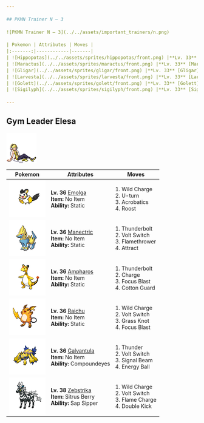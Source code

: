 ```yaml
---

## PKMN Trainer N – 3

![PKMN Trainer N – 3](../../assets/important_trainers/n.png)

| Pokemon | Attributes | Moves |
|:-------:|------------|-------|
| ![Hippopotas](../../assets/sprites/hippopotas/front.png) |**Lv. 33** [Hippopotas](../../pokemon/hippopotas.md/)<br>**Item:** No Item<br>**Ability:** ? | 1. —<br>2. —<br>3. —<br>4. — |
| ![Maractus](../../assets/sprites/maractus/front.png) |**Lv. 33** [Maractus](../../pokemon/maractus.md/)<br>**Item:** No Item<br>**Ability:** ? | 1. —<br>2. —<br>3. —<br>4. — |
| ![Gligar](../../assets/sprites/gligar/front.png) |**Lv. 33** [Gligar](../../pokemon/gligar.md/)<br>**Item:** No Item<br>**Ability:** ? | 1. —<br>2. —<br>3. —<br>4. — |
| ![Larvesta](../../assets/sprites/larvesta/front.png) |**Lv. 33** [Larvesta](../../pokemon/larvesta.md/)<br>**Item:** No Item<br>**Ability:** ? | 1. —<br>2. —<br>3. —<br>4. — |
| ![Golett](../../assets/sprites/golett/front.png) |**Lv. 33** [Golett](../../pokemon/golett.md/)<br>**Item:** No Item<br>**Ability:** ? | 1. —<br>2. —<br>3. —<br>4. — |
| ![Sigilyph](../../assets/sprites/sigilyph/front.png) |**Lv. 33** [Sigilyph](../../pokemon/sigilyph.md/)<br>**Item:** No Item<br>**Ability:** ? | 1. —<br>2. —<br>3. —<br>4. — |

---
```


## Gym Leader Elesa

![Gym Leader Elesa](../../assets/important_trainers/elesa.png)

| Pokemon | Attributes | Moves |
|:-------:|------------|-------|
| ![Emolga](../../assets/sprites/emolga/front.png) |**Lv. 36** [Emolga](../../pokemon/emolga.md/)<br>**Item:** No Item<br>**Ability:** Static | 1. Wild Charge<br>2. U-turn<br>3. Acrobatics<br>4. Roost |
| ![Manectric](../../assets/sprites/manectric/front.png) |**Lv. 36** [Manectric](../../pokemon/manectric.md/)<br>**Item:** No Item<br>**Ability:** Static | 1. Thunderbolt<br>2. Volt Switch<br>3. Flamethrower<br>4. Attract |
| ![Ampharos](../../assets/sprites/ampharos/front.png) |**Lv. 36** [Ampharos](../../pokemon/ampharos.md/)<br>**Item:** No Item<br>**Ability:** Static | 1. Thunderbolt<br>2. Charge<br>3. Focus Blast<br>4. Cotton Guard |
| ![Raichu](../../assets/sprites/raichu/front.png) |**Lv. 36** [Raichu](../../pokemon/raichu.md/)<br>**Item:** No Item<br>**Ability:** Static | 1. Wild Charge<br>2. Volt Switch<br>3. Grass Knot<br>4. Focus Blast |
| ![Galvantula](../../assets/sprites/galvantula/front.png) |**Lv. 36** [Galvantula](../../pokemon/galvantula.md/)<br>**Item:** No Item<br>**Ability:** Compoundeyes | 1. Thunder<br>2. Volt Switch<br>3. Signal Beam<br>4. Energy Ball |
| ![Zebstrika](../../assets/sprites/zebstrika/front.png) |**Lv. 38** [Zebstrika](../../pokemon/zebstrika.md/)<br>**Item:** Sitrus Berry<br>**Ability:** Sap Sipper | 1. Wild Charge<br>2. Volt Switch<br>3. Flame Charge<br>4. Double Kick |

